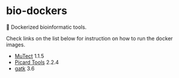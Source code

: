 # bio-dockers
:whale: Dockerized bioinformatic tools.

Check links on the list below for instruction on how to run the docker images.

* [MuTect](https://github.com/alexcoppe/bio-dockers/tree/master/mutect) 1.1.5
* [Picard Tools](https://github.com/alexcoppe/bio-dockers/tree/master/picard) 2.2.4
* [gatk](https://github.com/alexcoppe/bio-dockers/tree/master/gatk) 3.6

